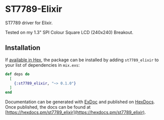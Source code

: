 # ST7789-Elixir

ST7789 driver for Elixir.

Tested on my 1.3" SPI Colour Square LCD (240x240) Breakout.

## Installation

If [available in Hex](https://hex.pm/docs/publish), the package can be installed
by adding `st7789_elixir` to your list of dependencies in `mix.exs`:

```elixir
def deps do
  [
    {:st7789_elixir, "~> 0.1.0"}
  ]
end
```

Documentation can be generated with [ExDoc](https://github.com/elixir-lang/ex_doc)
and published on [HexDocs](https://hexdocs.pm). Once published, the docs can
be found at [https://hexdocs.pm/st7789_elixir](https://hexdocs.pm/st7789_elixir).

